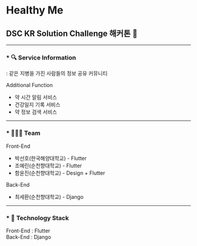 # Healthy Me  

## DSC KR Solution Challenge 해커톤 🚩  

---

### * 🔍 Service Information
: 같은 지병을 가진 사람들의 정보 공유 커뮤니티  

Additional Function  
* 약 시간 알림 서비스  
* 건강일지 기록 서비스  
* 약 정보 검색 서비스  

---

### * 👨‍👨‍👧 Team
Front-End
* 박선호(한국해양대학교) - Flutter  
* 조예린(순천향대학교) - Flutter  
* 함윤진(순천향대학교) - Design + Flutter  

Back-End
* 최세환(순천향대학교) - Django  

---

### * 🔔 Technology Stack
Front-End : Flutter  
Back-End : Django
